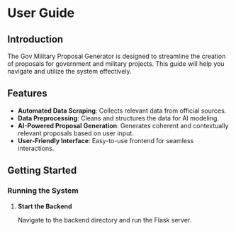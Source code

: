 # User Guide

## Introduction

The Gov Military Proposal Generator is designed to streamline the creation of proposals for government and military projects. This guide will help you navigate and utilize the system effectively.

## Features

- **Automated Data Scraping**: Collects relevant data from official sources.
- **Data Preprocessing**: Cleans and structures the data for AI modeling.
- **AI-Powered Proposal Generation**: Generates coherent and contextually relevant proposals based on user input.
- **User-Friendly Interface**: Easy-to-use frontend for seamless interactions.

## Getting Started

### Running the System

1. **Start the Backend**

   Navigate to the backend directory and run the Flask server.